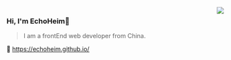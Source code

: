 <img align="right" src="https://github-readme-stats.vercel.app/api?username=binaryify&show_icons=true&icon_color=805AD5&text_color=718096&bg_color=ffffff&hide_title=true" />

### Hi, I'm EchoHeim👋
>I am a frontEnd web developer from China.

🔗 https://echoheim.github.io/
